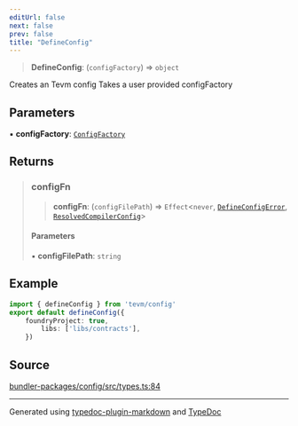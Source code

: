 ```yaml
---
editUrl: false
next: false
prev: false
title: "DefineConfig"
---
```


> **DefineConfig**: (`configFactory`) => `object`

Creates an Tevm config
Takes a user provided configFactory

## Parameters

▪ **configFactory**: [`ConfigFactory`](/reference/tevm/config/types/type-aliases/configfactory/)

## Returns

> ### configFn
>
> > **configFn**: (`configFilePath`) => `Effect`\<`never`, [`DefineConfigError`](/reference/tevm/config/defineconfig/classes/defineconfigerror/), [`ResolvedCompilerConfig`](/reference/tevm/config/types/type-aliases/resolvedcompilerconfig/)\>
>
> #### Parameters
>
> ▪ **configFilePath**: `string`
>

## Example

```ts
import { defineConfig } from 'tevm/config'
export default defineConfig({
	foundryProject: true,
		libs: ['libs/contracts'],
	})
```

## Source

[bundler-packages/config/src/types.ts:84](https://github.com/evmts/tevm-monorepo/blob/main/bundler-packages/config/src/types.ts#L84)

***
Generated using [typedoc-plugin-markdown](https://www.npmjs.com/package/typedoc-plugin-markdown) and [TypeDoc](https://typedoc.org/)

